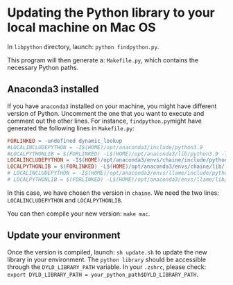 # Updating the Python library to your local machine on Mac OS

In `libpython` directory, launch: `python findpython.py`.

This program will then generate a: `Makefile.py`, which contains the necessary Python paths.

## Anaconda3 installed
If you have `anaconda3` installed on your machine, you might have different version of Python. Uncomment the one that you want to execute and comment out the other lines.
For instance, `findpython.py`might have generated the following lines in `Makefile.py`:

```Makefile
FORLINKED = -undefined dynamic_lookup
#LOCALINCLUDEPYTHON = -I$(HOME)/opt/anaconda3/include/python3.9
#LOCALPYTHONLIB = $(FORLINKED) -L$(HOME)/opt/anaconda3/lib/python3.9 -lpython3.9
LOCALINCLUDEPYTHON = -I$(HOME)/opt/anaconda3/envs/chaine/include/python3.11
LOCALPYTHONLIB = $(FORLINKED) -L$(HOME)/opt/anaconda3/envs/chaine/lib/ -lpython3.11
# LOCALINCLUDEPYTHON = -I$(HOME)/opt/anaconda3/envs/llame/include/python3.11
# LOCALPYTHONLIB = $(FORLINKED) -L$(HOME)/opt/anaconda3/envs/llame/lib/ -lpython3.11
```

In this case, we have chosen the version in `chaine`. We need the two lines: `LOCALINCLUDEPYTHON` and `LOCALPYTHONLIB`.

You can then compile your new version: `make mac`.

## Update your environment
Once the version is compiled, launch: `sh update.sh` to update the new library in your environment.
The `python library` should be accessible through the `DYLD_LIBRARY_PATH` variable.
In your `.zshrc`, please check: `export DYLD_LIBRARY_PATH = your_python_path$DYLD_LIBRARY_PATH`.
